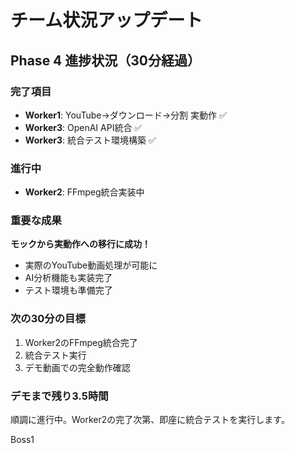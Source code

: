 # チーム状況アップデート

## Phase 4 進捗状況（30分経過）

### 完了項目
- **Worker1**: YouTube→ダウンロード→分割 実動作 ✅
- **Worker3**: OpenAI API統合 ✅
- **Worker3**: 統合テスト環境構築 ✅

### 進行中
- **Worker2**: FFmpeg統合実装中

### 重要な成果
**モックから実動作への移行に成功！**
- 実際のYouTube動画処理が可能に
- AI分析機能も実装完了
- テスト環境も準備完了

### 次の30分の目標
1. Worker2のFFmpeg統合完了
2. 統合テスト実行
3. デモ動画での完全動作確認

### デモまで残り3.5時間
順調に進行中。Worker2の完了次第、即座に統合テストを実行します。

Boss1